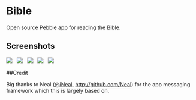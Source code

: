 Bible
=====

Open source Pebble app for reading the Bible.

## Screenshots

![](https://github.com/petehare/Bible/blob/master/pebble-screenshot_2015-01-04_00-22-16.png?raw=true)&nbsp;&nbsp;
![](https://github.com/petehare/Bible/blob/master/pebble-screenshot_2015-01-04_00-25-06.png?raw=true)&nbsp;&nbsp;
![](https://github.com/petehare/Bible/blob/master/pebble-screenshot_2014-01-08_22-24-04.png?raw=true)&nbsp;&nbsp;
![](https://github.com/petehare/Bible/blob/master/pebble-screenshot_2014-01-08_22-25-22.png?raw=true)&nbsp;&nbsp;
![](https://github.com/petehare/Bible/blob/master/pebble-screenshot_2015-01-04_00-25-23.png?raw=true)&nbsp;&nbsp;

##Credit

Big thanks to Neal ([@iNeal](http://twitter.com/iNeal), http://github.com/Neal) for the app messaging framework which this is largely based on.
